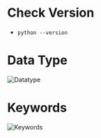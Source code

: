 # Check Version
- `python --version`

# Data Type

![Datatype](https://github.com/AZ1X/Learn_Python/blob/0afb4782c731105d5a996d68db8650ef879e5905/image/DataType.png)

# Keywords
![Keywords](https://github.com/AZ1X/Learn_Python/blob/db3e02c8edeca0ab492e1b6f70009909065d6834/image/keywords.png)
